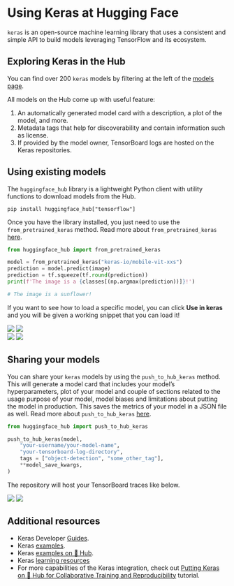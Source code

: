 # Using Keras at Hugging Face

`keras` is an open-source machine learning library that uses a consistent and simple API to build models leveraging TensorFlow and its ecosystem.

## Exploring Keras in the Hub

You can find over 200 `keras` models by filtering at the left of the [models page](https://huggingface.co/models?library=keras&sort=downloads).

All models on the Hub come up with useful feature:
1. An automatically generated model card with a description, a plot of the model, and more.
2. Metadata tags that help for discoverability and contain information such as license.
3. If provided by the model owner, TensorBoard logs are hosted on the Keras repositories.


## Using existing models

The `huggingface_hub` library is a lightweight Python client with utility functions to download models from the Hub.

```
pip install huggingface_hub["tensorflow"]
```

Once you have the library installed, you just need to use the `from_pretrained_keras` method. Read more about `from_pretrained_keras` [here](https://huggingface.co/docs/huggingface_hub/main/en/package_reference/mixins#huggingface_hub.from_pretrained_keras).

```py
from huggingface_hub import from_pretrained_keras

model = from_pretrained_keras("keras-io/mobile-vit-xxs")
prediction = model.predict(image)
prediction = tf.squeeze(tf.round(prediction))
print(f'The image is a {classes[(np.argmax(prediction))]}!')

# The image is a sunflower!
```

If you want to see how to load a specific model, you can click **Use in keras** and you will be given a working snippet that you can load it! 

<div class="flex justify-center">
<img class="block dark:hidden" src="https://huggingface.co/datasets/huggingface/documentation-images/resolve/main/hub/libraries-keras_snippet1.png"/>
<img class="hidden dark:block" src="https://huggingface.co/datasets/huggingface/documentation-images/resolve/main/hub/libraries-keras_snippet1-dark.png"/>
</div>
<div class="flex justify-center">
<img class="block dark:hidden" src="https://huggingface.co/datasets/huggingface/documentation-images/resolve/main/hub/libraries-keras_snippet2.png"/>
<img class="hidden dark:block" src="https://huggingface.co/datasets/huggingface/documentation-images/resolve/main/hub/libraries-keras_snippet2-dark.png"/>
</div>

## Sharing your models

You can share your `keras` models by using the `push_to_hub_keras` method. This will generate a model card that includes your model’s hyperparameters, plot of your model and couple of sections related to the usage purpose of your model, model biases and limitations about putting the model in production. This saves the metrics of your model in a JSON file as well. Read more about `push_to_hub_keras` [here](https://huggingface.co/docs/huggingface_hub/main/en/package_reference/mixins#huggingface_hub.push_to_hub_keras).

```py
from huggingface_hub import push_to_hub_keras

push_to_hub_keras(model,
    "your-username/your-model-name",
    "your-tensorboard-log-directory",
    tags = ["object-detection", "some_other_tag"],
    **model_save_kwargs,
)
```
The repository will host your TensorBoard traces like below.

<div class="flex justify-center">
<img class="block dark:hidden" src="https://huggingface.co/datasets/huggingface/documentation-images/resolve/main/hub/libraries-keras_tensorboard.png"/>
<img class="hidden dark:block" src="https://huggingface.co/datasets/huggingface/documentation-images/resolve/main/hub/libraries-keras_tensorboard-dark.png"/>
</div>


## Additional resources

* Keras Developer [Guides](https://keras.io/guides/).
* Keras [examples](https://keras.io/examples/).
* Keras [examples on 🤗 Hub](https://huggingface.co/keras-io).
* Keras [learning resources](https://keras.io/getting_started/learning_resources/#moocs)
* For more capabilities of the Keras integration, check out [Putting Keras on 🤗 Hub for Collaborative Training and Reproducibility](https://merveenoyan.medium.com/putting-keras-on-hub-for-collaborative-training-and-reproducibility-9018301de877) tutorial.
